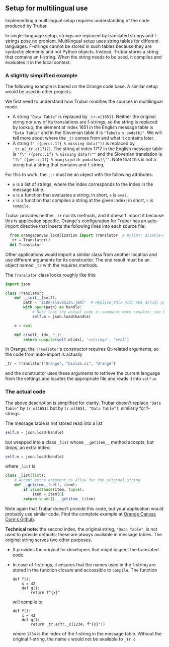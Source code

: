## Setup for multilingual use

Implementing a multilingual setup requires understanding of the code produced by Trubar.

In single-language setup, strings are replaced by translated strings and f-strings pose no problem. Multilingual setup uses string tables for different languages. F-strings cannot be stored in such tables because they are syntactic elements and not Python objects. Instead, Trubar stores a string that contains an f-string. When the string needs to be used, it compiles and evaluates it in the local context.

### A slightly simplified example

The following example is based on the Orange code base. A similar setup would be used in other projects.

We first need to understand how Trubar modifies the sources in multilingual mode.

- A string `"Data Table"` is replaced by `_tr.m[1651]`. Neither the original string nor any of its translations are f-strings, so the string is replaced by lookup; the element at index 1651 in the English message table is `"Data Table"` and in the Slovenian table it is `"Tabela s podatki"`. We will tell more about where the `_tr` comes from and what it contains later.
- A string `f" ({perc:.1f} % missing data)"))` is replaced by `_tr.e(_tr.c(1717)`. The string at index 1717 in the English message table is `"f\" ({perc:.1f} % missing data)\""` and the Slovenian translation is `"f\" ({perc:.1f} % manjkajočih podatkov)\""`. Note that this is not a string but a string that contains and f-string.

For this to work, the `_tr` must be an object with the following attributes:

- `m` is a list of strings, where the index corresponds to the index in the message table.
- `e` is a function that evaluates a string; in short, `e` is `eval`.
- `c` is a function that compiles a string at the given index; in short, `c` is `compile`.

Trubar provides neither `_tr` nor its methods, and it doesn't import it because this is application specific. Orange's configuration for Trubar has an auto-import directive that inserts the following lines into each source file:

```python
  from orangecanvas.localization import Translator  # pylint: disable=wrong-import-order
  _tr = Translator()
  del Translator
```
Other applications would import a similar class from another location and use different arguments for its constructor. The end result must be an object named `_tr` with the requires methods.

The `Translator` class looks roughly like this:

```python
import json

class Translator:
    def __init__(self):
        path = "i18n/slovenian.jaml"  # Replace this with the actual path
        with open(path) as handle:
            # Note that the actual code is somewhat more complex; see below
            self.m = json.load(handle)

    e = eval

    def c(self, idx, *_):
        return compile(self.m[idx], '<string>', 'eval')
```

In Orange, the `Translator`'s constructor requires Qt-related arguments, so the code from auto-import is actually

```python
_tr = Translator("Orange", "biolab.si", "Orange")
```

and the constructor uses these arguments to retrieve the current language from the settings and locates the appropriate file and reads it into `self.m`.

### The actual code

The above description is simplified for clarity. Trubar doesn't replace `"Data Table"` by `tr.m[1651]` but by `tr.m[1651, "Data Table"]`; similarly for f-strings.

The message table is not stored read into a list

```python
self.m = json.load(handle)
```

but wrapped into a class `_list` whose `__getitem__` method accepts, but drops, an extra index:

```python
self.m = json.load(handle)
```

where `_list` is

```python
class _list(list):
    # Accept extra argument to allow for the original string
    def __getitem__(self, item):
        if isinstance(item, tuple):
            item = item[0]
        return super().__getitem__(item)
```

Note again that Trubar doesn't provide this code, but your application would probably use similar code. Find the complete example at [Orange Canvas Core's Github](https://github.com/biolab/orange-canvas-core/blob/master/orangecanvas/localization/__init__.py).

**Technical note:** the second index, the original string, `"Data Table"`, is not used to provide defaults; these are always available in message tables. The original string serves two other purposes.

- It provides the original for developers that might inspect the translated code.
- In case of f-strings, it ensures that the names used in the f-string are stored in the function closure and accessible to `compile`. The function

    ```
    def f():
        x = 42
        def g():
            return f"{x}"
    ```

    will compile to

    ```
    def f():
        x = 42
        def g():
            return _tr.e(tr._c(1234, f"{x}"))
    ```

    where `1234` is the index of the f-string in the message table. Without the original f-string, the name `x` would not be available to `_tr.c`.
